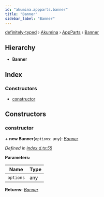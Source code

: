 ```yaml
---
id: "akumina.appparts.banner"
title: "Banner"
sidebar_label: "Banner"
---
```


[definitely-typed](../index.md) › [Akumina](../modules/akumina.md) › [AppParts](../modules/akumina.appparts.md) › [Banner](akumina.appparts.banner.md)

## Hierarchy

* **Banner**

## Index

### Constructors

* [constructor](akumina.appparts.banner.md#constructor)

## Constructors

###  constructor

\+ **new Banner**(`options`: any): *[Banner](akumina.appparts.banner.md)*

*Defined in [index.d.ts:55](https://github.com/DefinitelyTyped/DefinitelyTyped/blob/0b97a539e8/types/akumina-core/index.d.ts#L55)*

**Parameters:**

Name | Type |
------ | ------ |
`options` | any |

**Returns:** *[Banner](akumina.appparts.banner.md)*
